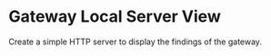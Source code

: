 Gateway Local Server View
=========================

Create a simple HTTP server to display the findings of the gateway.
